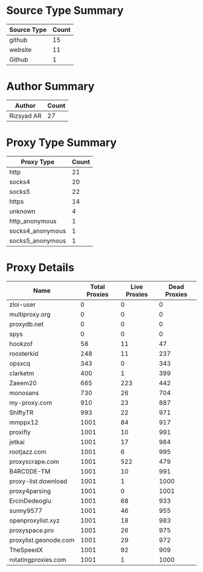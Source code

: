 # Source Type Summary

| Source Type | Count |
|-------------|-------|
| github | 15 |
| website | 11 |
| Github | 1 |


# Author Summary

| Author | Count |
|--------|-------|
| Rizsyad AR | 27 |


# Proxy Type Summary

| Proxy Type | Count |
|------------|-------|
| http | 21 |
| socks4 | 20 |
| socks5 | 22 |
| https | 14 |
| unknown | 4 |
| http_anonymous | 1 |
| socks4_anonymous | 1 |
| socks5_anonymous | 1 |


# Proxy Details

| Name | Total Proxies | Live Proxies | Dead Proxies |
|------|---------------|--------------|---------------|
| zloi-user | 0 | 0 | 0 |
| multiproxy.org | 0 | 0 | 0 |
| proxydb.net | 0 | 0 | 0 |
| spys | 0 | 0 | 0 |
| hookzof | 58 | 11 | 47 |
| roosterkid | 248 | 11 | 237 |
| opsxcq | 343 | 0 | 343 |
| clarketm | 400 | 1 | 399 |
| Zaeem20 | 665 | 223 | 442 |
| monosans | 730 | 26 | 704 |
| my-proxy.com | 910 | 23 | 887 |
| ShiftyTR | 993 | 22 | 971 |
| mmppx12 | 1001 | 84 | 917 |
| proxifly | 1001 | 10 | 991 |
| jetkai | 1001 | 17 | 984 |
| rootjazz.com | 1001 | 6 | 995 |
| proxyscrape.com | 1001 | 522 | 479 |
| B4RC0DE-TM | 1001 | 10 | 991 |
| proxy-list.download | 1001 | 1 | 1000 |
| proxy4parsing | 1001 | 0 | 1001 |
| ErcinDedeoglu | 1001 | 68 | 933 |
| sunny9577 | 1001 | 46 | 955 |
| openproxylist.xyz | 1001 | 18 | 983 |
| proxyspace.pro | 1001 | 26 | 975 |
| proxylist.geonode.com | 1001 | 29 | 972 |
| TheSpeedX | 1001 | 92 | 909 |
| rotatingproxies.com | 1001 | 1 | 1000 |

